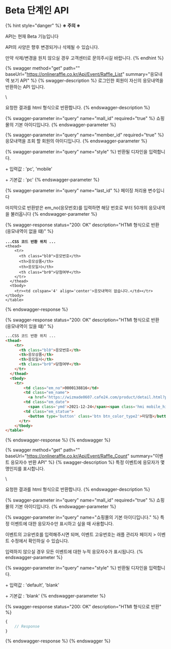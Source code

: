 # Beta 단계인 API

{% hint style="danger" %}
**※ 주의 ※**

API는 현재 Beta 기능입니다

API의 사양은 향후 변경되거나 삭제될 수 있습니다.

만약 삭제/변경을 원치 않으실 경우 고객센터로 문의주시길 바랍니다.
{% endhint %}



{% swagger method="get" path="" baseUrl="https://onlineraffle.co.kr/Api/Event/Raffle_List" summary="응모내역 보기 API" %}
{% swagger-description %}
로그인한 회원이 자신의 응모내역을 반환하는 API 입니다.

\


요청한 결과를 html 형식으로 반환합니다.
{% endswagger-description %}

{% swagger-parameter in="query" name="mall_id" required="true" %}
쇼핑몰의 기본 아이디입니다.
{% endswagger-parameter %}

{% swagger-parameter in="query" name="member_id" required="true" %}
응모내역을 조회 할 회원의 아이디입니다.
{% endswagger-parameter %}

{% swagger-parameter in="query" name="style" %}
반환될 디자인을 입력합니다.

\+ 입력값 : 'pc', 'mobile'

\+ 기본값 : 'pc'
{% endswagger-parameter %}

{% swagger-parameter in="query" name="last_id" %}
페이징 처리용 변수입니다

마지막으로 반환받은 em\_no(응모번호)를 입력하면 해당 번호로 부터 50개의 응모내역을 불러옵니다
{% endswagger-parameter %}

{% swagger-response status="200: OK" description="HTMI 형식으로 반환 (응모내역이 없을 떄)" %}
<pre class="language-html"><code class="lang-html"><strong>...CSS 코드 반환 위치 ...  
</strong>&#x3C;thead>
    &#x3C;tr>
      &#x3C;th class="bl0">응모번호&#x3C;/th>
      &#x3C;th>응모상품&#x3C;/th>
      &#x3C;th>응모일시&#x3C;/th>
      &#x3C;th class="br0">당첨여부&#x3C;/th>
    &#x3C;/tr>
  &#x3C;/thead>
  &#x3C;tbody>
    &#x3C;tr>&#x3C;td colspan='4' align='center'>응모내역이 없습니다.&#x3C;/td>&#x3C;/tr>  &#x3C;/tbody>
&#x3C;/table></code></pre>
{% endswagger-response %}

{% swagger-response status="200: OK" description="HTMI 형식으로 반환 (응모내역이 있을 떄)" %}
```html
...CSS 코드 반환 위치 ...  
<thead>
    <tr>
      <th class="bl0">응모번호</th>
      <th>응모상품</th>
      <th>응모일시</th>
      <th class="br0">당첨여부</th>
    </tr>
  </thead>
  <tbody>
    <tr>
        <td class="em_no">0000138816</td>
        <td class="em_name">
          <a href='https://wizmade0607.cafe24.com/product/detail.html?product_no=12'><strong>재고관리/옵션없음</strong></a><div><ul><li style='list-style: disc;'>5 개</li></ul></div>        </td>
        <td class="em_date">
          <span class='ymd'>2021-12-24</span><span class='hmi mobile_hidden'>16:16:41</span>        </td>
        <td class="em_statue">
          <button type='button' class='btn btn_color_type2'>미당첨</button>        </td>
      </tr>
    </tbody>
</table>
```
{% endswagger-response %}
{% endswagger %}

{% swagger method="get" path="" baseUrl="https://onlineraffle.co.kr/Api/Event/Raffle_Count" summary="이벤트 응모자수 반환 API" %}
{% swagger-description %}
특정 이벤트에 응모자가 몇명인지를 표시합니다.

\


요청한 결과를 html 형식으로 반환합니다.
{% endswagger-description %}

{% swagger-parameter in="query" name="mall_id" required="true" %}
쇼핑몰의 기본 아이디입니다.
{% endswagger-parameter %}

{% swagger-parameter in="query" name="쇼핑몰의 기본 아이디입니다." %}
특정 이벤트에 대한 응모자수만 표시하고 싶을 때 사용합니다.

이벤트의 고유번호를 입력해주시면 되며, 이벤트 고유번호는 래플 관리자 페이지 > 이벤트 수정에서 확인하실 수 있습니다.

입력하지 않으실 경우 모든 이벤트에 대한 누적 응모자수가 표시됩니다.
{% endswagger-parameter %}

{% swagger-parameter in="query" name="style" %}
반환될 디자인을 입력합니다.

\+ 입력값 : 'default', 'blank'

\+ 기본값 : 'blank'
{% endswagger-parameter %}

{% swagger-response status="200: OK" description="HTMI 형식으로 반환" %}
```javascript
{
    // Response
}
```
{% endswagger-response %}
{% endswagger %}
